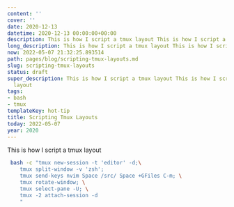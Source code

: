 ```yaml
---
content: ''
cover: ''
date: 2020-12-13
datetime: 2020-12-13 00:00:00+00:00
description: This is how I script a tmux layout This is how I script a tmux layout
long_description: This is how I script a tmux layout This is how I script a tmux layout
now: 2022-05-07 21:32:25.893514
path: pages/blog/scripting-tmux-layouts.md
slug: scripting-tmux-layouts
status: draft
super_description: This is how I script a tmux layout This is how I script a tmux
  layout
tags:
- bash
- tmux
templateKey: hot-tip
title: Scripting Tmux Layouts
today: 2022-05-07
year: 2020
---
```


This is how I script a tmux layout

``` bash
 bash -c "tmux new-session -t 'editor' -d;\
    tmux split-window -v 'zsh';
    tmux send-keys nvim Space /src/ Space +GFiles C-m; \
    tmux rotate-window; \
    tmux select-pane -U; \
    tmux -2 attach-session -d
    "
```
